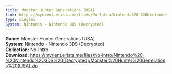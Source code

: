 ```yaml
---
title: Monster Hunter Generations (USA)
link: https://myrient.erista.me/files/No-Intro/Nintendo%20-%20Nintendo%203DS%20(Decrypted)/Monster%20Hunter%20Generations%20(USA).zip
type: single1
System: Nintendo - Nintendo 3DS (Decrypted)
---
```

<b>Game:</b> Monster Hunter Generations (USA)<br>
<b>System:</b> Nintendo - Nintendo 3DS (Decrypted)<br>
<b>Collection:</b> No-Intro<br>
<b>Download:</b> https://myrient.erista.me/files/No-Intro/Nintendo%20-%20Nintendo%203DS%20(Decrypted)/Monster%20Hunter%20Generations%20(USA).zip